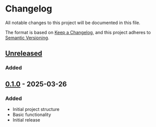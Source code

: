 # Changelog

All notable changes to this project will be documented in this file.

The format is based on [Keep a Changelog](https://keepachangelog.com/en/1.0.0/),
and this project adheres to [Semantic Versioning](https://semver.org/spec/v2.0.0.html).

## [Unreleased]

### Added

## [0.1.0] - 2025-03-26

### Added
- Initial project structure
- Basic functionality
- Initial release

[Unreleased]: https://github.com/tungph/pgjinja/compare/v0.1.0...HEAD
[0.1.0]: https://github.com/tungph/pgjinja/releases/tag/v0.1.0

